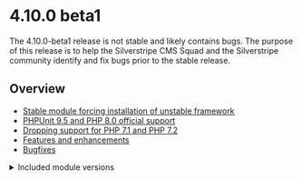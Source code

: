 # 4.10.0 beta1

The 4.10.0-beta1 release is not stable and likely contains bugs. The purpose of this release is to help the Silverstripe CMS Squad and the Silverstripe community identify and fix bugs prior to the stable release.

## Overview

- [Stable module forcing installation of unstable framework](#unstable-framework)
- [PHPUnit 9.5 and PHP 8.0 official support](#php8)
- [Dropping support for PHP 7.1 and PHP 7.2](#phpeol)
- [Features and enhancements](#features-and-enhancements)
- [Bugfixes](#bugfixes)

<details>
<summary>Included module versions</summary>

| Module | Version |
| ------ | ------- |
| silverstripe/admin | 1.10.0-beta1 |
| silverstripe/asset-admin | 1.10.0-beta1 |
| silverstripe/assets | 1.10.0-beta1 |
| silverstripe/campaign-admin | 1.10.0-beta1 |
| silverstripe/cms | 4.10.0-beta1 |
| silverstripe/config | 1.3.0-beta1 |
| silverstripe/errorpage | 1.10.0-beta1 |
| silverstripe/framework | 4.10.0-beta1 |
| silverstripe/graphql | 3.7.1 |
| silverstripe/login-forms | 4.6.0-beta1 |
| silverstripe/mimevalidator | 2.3.0-beta1 |
| silverstripe/reports | 4.10.0-beta1 |
| silverstripe/siteconfig | 4.10.0-beta1 |
| silverstripe/versioned | 1.10.0-beta1 |
| silverstripe/versioned-admin | 1.10.0-beta1 |

<details>
<summary>Supported module versions</summary>

| Module | Version |
| ------ | ------- |
| bringyourownideas/silverstripe-composer-update-checker | 2.1.0 |
| bringyourownideas/silverstripe-maintenance | 2.4.1 |
| cwp/agency-extensions | 2.6.0 |
| cwp/cwp | 2.9.0 |
| cwp/cwp-core | 2.9.0 |
| cwp/cwp-pdfexport | 1.3.0 |
| cwp/cwp-search | 1.6.0-beta1 |
| cwp/starter-theme | 3.2.0 |
| cwp/watea-theme | 3.1.0 |
| dnadesign/silverstripe-elemental | 4.8.0-beta1 |
| dnadesign/silverstripe-elemental-userforms | 3.1.0 |
| silverstripe/akismet | 4.2.0-beta1 |
| silverstripe/auditor | 2.4.0 |
| silverstripe/blog | 3.9.0-beta1 |
| silverstripe/ckan-registry | 1.4.0-rc1 |
| silverstripe/comment-notifications | 2.2.0-beta1 |
| silverstripe/comments | 3.7.2 |
| silverstripe/content-widget | 2.3.0 |
| silverstripe/contentreview | 4.4.0-beta1 |
| silverstripe/crontask | 2.4.0-beta1 |
| silverstripe/documentconverter | 2.2.0-beta1 |
| silverstripe/elemental-bannerblock | 2.4.0-beta1 |
| silverstripe/elemental-fileblock | 2.4.0-beta1 |
| silverstripe/environmentcheck | 2.4.0 |
| silverstripe/externallinks | 2.2.0-beta1 |
| silverstripe/fulltextsearch | 3.9.0-beta1 |
| silverstripe/gridfieldqueuedexport | 2.6.1 |
| silverstripe/html5 | 2.2.0-beta1 |
| silverstripe/hybridsessions | 2.4.0 |
| silverstripe/iframe | 2.2.0-beta1 |
| silverstripe/ldap | 1.3.0-beta1 |
| silverstripe/mfa | 4.5.1 |
| silverstripe/realme | 4.2.0-beta1 |
| silverstripe/registry | 2.4.0-beta1 |
| silverstripe/restfulserver | 2.4.0-beta1 |
| silverstripe/security-extensions | 4.2.1 |
| silverstripe/securityreport | 2.4.0-beta1 |
| silverstripe/segment-field | 2.4.0-beta1 |
| silverstripe/sharedraftcontent | 2.6.0-beta1 |
| silverstripe/sitewidecontent-report | 3.2.0-beta1 |
| silverstripe/spamprotection | 3.2.0-beta1 |
| silverstripe/spellcheck | 2.3.0-beta1 |
| silverstripe/subsites | 2.5.0 |
| silverstripe/tagfield | 2.8.0-beta1 |
| silverstripe/taxonomy | 2.3.0-beta1 |
| silverstripe/textextraction | 3.3.0-beta1 |
| silverstripe/totp-authenticator | 4.3.0-beta1 |
| silverstripe/userforms | 5.11.1 |
| silverstripe/versionfeed | 2.2.0-beta1 |
| silverstripe/webauthn-authenticator | 4.4.1 |
| silverstripe/widgets | 2.2.0 |
| symbiote/silverstripe-advancedworkflow | 5.6.0-beta1 |
| symbiote/silverstripe-multivaluefield | 5.2.0 |
| symbiote/silverstripe-queuedjobs | 4.9.0 |
| tractorcow/silverstripe-fluent | 4.6.0 |

</details>


## Stable module forcing installation of unstable framework{#unstable-framework}

If you recently updated your project's `composer.json` file, you may have accidentally got an unstable version of `silverstripe/framework`.

In the process of publishing Silverstripe CMS Recipe 4.10.0-beta1, we ended up releasing a few modules as "stable" but with a requirement on the unstable `silverstripe/framework` 4.10. For most projects, this won't be a problem if your `composer.json` file uses the `"prefer-stable": true` flag. However, if you explicitly require the very latest version of a module that depends on `silverstripe/framework ^4.10` then composer may install an unstable version of `silverstripe/framework`.

To double check what version of `silverstripe/framework` is installed on your project, run this command `composer show silverstripe/framework`. This will show the currently installed version of `silverstripe/framework`. If it comes out with `4.10.0-beta1` or `4.x-dev` or `4.10-x-dev`, you are running an unreleased version.

To remedy this problem you can explicitly require `"silverstripe/framework": "~4.9.0"` in your composer file and run `composer update -W`. If you get conflicts, you might need to loosen some constraints to get older versions of some modules. Once you are ready to upgrade to `silverstripe/framework` 4.10.0 stable then you'll need to remove that explicit constraint.

Alternatively, if you want to be 100% sure that you never run any unstable dependencies, you can set the `minimum-stability` in your composer file to `stable`. Run `composer update -W` to detect any unstable requirements.

### Why did this happen?

In the process of getting all our modules compatible with PHPUnit 9.5, we had to force them to use `silverstripe/framework` 4.10 or greater. We ended up tagging a few module as stable earlier than we normally would to get our CI green. We didn't fully appreciate the nuances of composer's `prefer-stable` setting when we made this decision. We apologise for any inconveniences.

## PHPUnit 9.5 and PHP 8.0 official support{#php8}

Previous Silverstripe CMS Recipe releases could be run against PHP 8.0. However, the Silverstripe CMS Recipe 4.10.0 is the first release to officially support PHP 8.0. 

The major road block to official PHP 8.0 support was our reliance on a deprecated version of PHPUnit. Adding support for PHPUnit 9.5 removed this road block. All core module tests have been rewritten to run with PHPUnit 9.5.

### What about my project test suite?

Silverstripe CMS Recipe 4.10.0 retains support for the `sminnee/phpunit` fork of PHPUnit 5.7. So your project's tests can still be run without modification ... as long as you are not using PHP 8.0. If you want your own tests to run with PHP 8.0, then you have have to upgrade to PHPUnit 9.5 and update your tests to be compatible with the latest PHPUnit API.

We'll be providing guidance on how to transition to PHPUnit 9.5 closer to the release.

## Dropping support for PHP 7.1 and PHP 7.2{#phpeol}

We've recently updated our [PHP support policy](/Getting_Started/Server_Requirements#php). The immediate affects of this changes are:

- The Silverstripe CMS Recipe release 4.10.0 drops support for PHP 7.1 and PHP 7.2. Those two PHP releases have been end-of-life for several years now and continued support would detract effort from more valuable work.
- The 4.11 minor release will drop support for PHP 7.3 later this year.
- We expect to drop support for PHP 7 altogether around January 2023.

## Features and enhancements {#features-and-enhancements}

### New `SS_TEMP_PATH` environment variable

This release adds support for a new `SS_TEMP_PATH` environment variable, which allows developers to control where a series of “temporary” files are created. These include [Manifests](/developer_guides/execution_pipeline/manifests), [Object Caching](/developer_guides/performance/caching) and [Partial Template Caching](/developer_guides/templates/partial_template_caching).

The environment variable can be set to either an absolute path which must have a leading `/` (e.g. `SS_TEMP_PATH='/tmp/silverstripe/cachedir'`), or a path relative to the project root (e.g. `SS_TEMP_PATH='silverstripe-cache'`). See the [environment management](/getting_started/environment_management) section for more information.

**Please note:** setting this environment variable will impact both requests served by a webserver (i.e. a typical website pageview) and command-line execution. If your webserver user and command-line user are different, or have different filesystem permissions, you may encounter problems when using this setting.

The new `SS_TEMP_PATH` environment variable replaces the similarly-named `TEMP_PATH` environment variable, which only ever offered partial support for adjusting the temporary files' location. This is because setting a `TEMP_PATH` _environment variable_ would affect [Injector](/developer_guides/extending/injector) service definitions, but would **not** affect code that referenced the `TEMP_PATH` _PHP constant_. The confusion with both environment variables and PHP constants having the same name is why the environment variable has been renamed and prefixed with `SS_`, in-keeping with other environment variables.

The functionality of the `TEMP_PATH` and `TEMP_FOLDER` PHP constants remains unchanged.

## Bugfixes {#bugfixes}

This release includes a number of bug fixes to improve a broad range of areas. Check the change logs for full details of these fixes split by module. Thank you to the community members that helped contribute these fixes as part of the release!


<!--- Changes below this line will be automatically regenerated -->

## Change Log
    
### Features and Enhancements


 * silverstripe/framework (4.9.0 -&gt; 4.10.0-beta1)
    * 2021-11-16 [cbc4593ab](https://github.com/silverstripe/silverstripe-framework/commit/cbc4593ab464cf43f6c0edfb9cde75f68a5740ce) Don&amp;#039;t index test from PHPUNit 5.7 module wdon using PHPUnit 9.5 (Maxime Rainville)
    * 2021-11-16 [640a7e3ee](https://github.com/silverstripe/silverstripe-framework/commit/640a7e3eeaaf6b51869f7e15d3aff1da2ccafd6d) Improve ManifestFileFinder so it can ignore test based on the testing library (Maxime Rainville)
    * 2021-11-07 [20134e6a4](https://github.com/silverstripe/silverstripe-framework/commit/20134e6a4f77907f560f240a68d1d627a0d23b38) Add FirstPage() and LastPage() to PaginatedList (#10129) (Loz Calver)
    * 2021-11-03 [b8d37f9ae](https://github.com/silverstripe/silverstripe-framework/commit/b8d37f9ae43b971890ae311d8bdcfaf5c32927ae) Validate the Title on Group is not empty (#10113) (Kirk Mayo)
    * 2021-10-26 [059d8aac0](https://github.com/silverstripe/silverstripe-framework/commit/059d8aac0ad92b007c7299843127bd8f0292b1ec) Add afterUpdateCMSFields method to DataObject. (#9819) (GuySartorelli)
    * 2021-10-18 [49a7f08c0](https://github.com/silverstripe/silverstripe-framework/commit/49a7f08c07142b9cf4cf4afcf525f6b271efac85) Display validation messages for GridFields (#10015) (GuySartorelli)
    * 2021-09-24 [7226d7fab](https://github.com/silverstripe/silverstripe-framework/commit/7226d7fab6e3e10566892f5a2222d57de3266eae) Add tests for Hierarchy extension when applied to a subclass (Michal Kleiner)

 * silverstripe/cms (4.9.0 -&gt; 4.10.0-beta1)
    * 2021-11-15 [1db69ee9](https://github.com/silverstripe/silverstripe-cms/commit/1db69ee91ad8ed7a9c34a8e37b1d9338d1472dcb) Add tests for absolute URLs in get_by_link (Guy Sartorelli)
    * 2021-09-06 [f3a76ccf](https://github.com/silverstripe/silverstripe-cms/commit/f3a76ccf2d52f7eaeb0cb7b70be389613c979805) getByLink plugin allows arrays of links (#2666) (Aaron Carlino)

 * silverstripe/login-forms (4.5.0 -&gt; 4.6.0-beta1)
    * 2021-09-08 [0717d4b](https://github.com/silverstripe/silverstripe-login-forms/commit/0717d4b1320ac4397cb4d02fd99cf8752f04efb3) Add ContentLocale method to Security controller (#101) (Bram de Leeuw)

 * silverstripe/taxonomy (2.2.0 -&gt; 2.3.0-beta1)
    * 2021-10-18 [83a736b](https://github.com/silverstripe/silverstripe-taxonomy/commit/83a736b1e3f9a7e7bb9601b8d501d63aaa107ad5) Add config to enable/disable Type inheritance (#74) (Chris Penny)

 * silverstripe/userforms (5.10.0 -&gt; 5.11.1)
    * 2021-10-18 [2691ac3](https://github.com/silverstripe/silverstripe-userforms/commit/2691ac354e2a16d71eec8981b0cc1b2bbf4071a0) Provide submitted form info to submission email data (#1113) (Michal Kleiner)
    * 2021-09-15 [6093179](https://github.com/silverstripe/silverstripe-userforms/commit/60931791fbc70f95ccba8c3c86a0a5d012f27491) Scroll back to top after pressing PREV/NEXT buttons (#1109) (Joon Yoon)

 * dnadesign/silverstripe-elemental (4.7.0 -&gt; 4.8.0-beta1)
    * 2021-10-19 [d94cadc](https://github.com/silverstripe/silverstripe-elemental/commit/d94cadc7766af5c1dfcca714efb4214876cc8512) Add extension points to update element controller styles and template (Michal Kleiner)

    
### Bugfixes


 * silverstripe/framework (4.9.0 -&gt; 4.10.0-beta1)
    * 2021-11-25 [a3d964868](https://github.com/silverstripe/silverstripe-framework/commit/a3d964868732d035043f4b1c53dcf2404f119597) Ensure tmpItem has a value before calling method_exists on it (Steve Boyd)
    * 2021-11-24 [fe653b5e1](https://github.com/silverstripe/silverstripe-framework/commit/fe653b5e1314cdb59896d3ed004ab36bb4fbed1d) Fix typo (Matt Peel)
    * 2021-11-15 [29fa365d1](https://github.com/silverstripe/silverstripe-framework/commit/29fa365d1082e5bfcf42ad1f2d37a647f36a361e) Fix support for setting TEMP_PATH in .env (fixes #8099) (#10138) (Loz Calver)
    * 2021-11-07 [b1eb9514d](https://github.com/silverstripe/silverstripe-framework/commit/b1eb9514d46147628b7a9c46740f38e15d775079) Prioritise posix_getuid() when attempting to find current process owner (#10137) (Loz Calver)
    * 2021-11-04 [d6866af7e](https://github.com/silverstripe/silverstripe-framework/commit/d6866af7e590c6ae0437a605fcb0ab523f27b114) Fix broken tests (Loz Calver)
    * 2021-10-18 [6e2955fe1](https://github.com/silverstripe/silverstripe-framework/commit/6e2955fe1483fe97c46815257e5fb9986d634f0a) Allow extension of getAttributes for Tab and TabSet (#9954) (Thomas Portelange)
    * 2021-09-20 [d6ea45d4b](https://github.com/silverstripe/silverstripe-framework/commit/d6ea45d4bf77b04cd9b3315de4790c9e434b51aa) fix invalid link in docs (wernerkrauss)
    * 2021-09-09 [1c698348a](https://github.com/silverstripe/silverstripe-framework/commit/1c698348a21d0492bff362b2207f4802edb79229) When asserting an email was sent, sanitise both the To and From field (Maxime Rainville)
    * 2021-09-06 [0a389112c](https://github.com/silverstripe/silverstripe-framework/commit/0a389112ca0e09332a2bca6ab0cc52afeb56206e) Only send email if email address set (Steve Boyd)
    * 2021-08-30 [1e5414eac](https://github.com/silverstripe/silverstripe-framework/commit/1e5414eac7ba9800b0848da2422f4d7033d562fc) Use correct ancestor class when querying for stage and live children (Michal Kleiner)
    * 2021-08-27 [d2d9ce6c1](https://github.com/silverstripe/silverstripe-framework/commit/d2d9ce6c13228321aac5e10d67914bc8fd5d674a) Fix formatting error in table listing around TEMP_PATH. (Patrick Nelson)
    * 2021-08-22 [a6d68abbb](https://github.com/silverstripe/silverstripe-framework/commit/a6d68abbbce985676e38bcfc44e446103233672c) Fix missing “with .env files” in published docs (Patrick Nelson)

 * silverstripe/cms (4.9.0 -&gt; 4.10.0-beta1)
    * 2021-11-04 [480baa6e](https://github.com/silverstripe/silverstripe-cms/commit/480baa6ef8f6373071065eb62d6eb6a8805afac9) Use correct canonical tag on VirtualPage (#2688) (Florian Thoma)
    * 2021-11-03 [bcbeb6d6](https://github.com/silverstripe/silverstripe-cms/commit/bcbeb6d626b733d8b193bd40f31a2cd97dba432f) SiteTreeLinkTracking_Parser should use the getAnchorsOnPage (#2697) (kevin-hine-innis)
    * 2021-10-18 [ecd9759f](https://github.com/silverstripe/silverstripe-cms/commit/ecd9759f83f2fc79181e95d201cb86826118c539) Remove unused code (#2693) (Adrian Humphreys)
    * 2021-09-28 [2bf691f5](https://github.com/silverstripe/silverstripe-cms/commit/2bf691f548444589ee995dcc1a752a0241e6bcdc) ensure updateAnchorsOnPage extension is called (#2686) (kevin-hine-innis)
    * 2021-09-21 [734eb392](https://github.com/silverstripe/silverstripe-cms/commit/734eb3921fe71b4d90a9b7ac0fd321bb731bfec1) Treat absolute links in a consistent manner in get_by_link. (GuySartorelli)

 * silverstripe/graphql (3.6.0 -&gt; 3.7.1)
    * 2021-09-01 [c7002f9](https://github.com/silverstripe/silverstripe-graphql/commit/c7002f9af99f4d92c77f17b6ae2f6aecf8e152ab) fix: typo in documentation (Nick Lamprecht)

 * silverstripe/tagfield (2.7.0 -&gt; 2.8.0-beta1)
    * 2021-10-15 [b81546d](https://github.com/silverstripe/silverstripe-tagfield/commit/b81546d55553c33ff7f0ae49cc737295768fb1dc) Use existing source datalist if available before creating a new one (closes #171) (Joseph Madden)
    * 2021-10-15 [55e0373](https://github.com/silverstripe/silverstripe-tagfield/commit/55e03731bf06efff3dc8cfe1877e6b4c09d828f6) Use existing source datalist if available before creating a new one (Joseph Madden)

 * silverstripe/comments (3.6.0 -&gt; 3.7.2)
    * 2021-10-14 [066b28b](https://github.com/silverstripe/silverstripe-comments/commit/066b28bb3d374356746e1ea7727000e65d0644d5) Fix broken link in README.md (Loz Calver)

 * silverstripe/sharedraftcontent (2.5.0 -&gt; 2.6.0-beta1)
    * 2021-10-18 [03e1191](https://github.com/silverstripe/silverstripe-sharedraftcontent/commit/03e11914926af406e45253ac671ac9578857d3b6) add user agent to indicate request is automated (#153) (Will Rossiter)

 * bringyourownideas/silverstripe-composer-update-checker (2.0.3 -&gt; 2.1.0)
    * 2020-04-06 [de75efe](https://github.com/bringyourownideas/silverstripe-composer-update-checker/commit/de75efe66325e84583b3788a9f3bdbbab7739b87) Change dir permissions fix (avoid switching current dir when not necessary) (Mojmir Fendek)

 * silverstripe/fulltextsearch (3.8.0 -&gt; 3.9.0-beta1)
    * 2021-08-23 [83af73c](https://github.com/silverstripe/silverstripe-fulltextsearch/commit/83af73c9f66a8881129dcd97beeababb72f329c4) Only use values that are not empty (Michal Kleiner)
    * 2021-02-24 [69ba134](https://github.com/silverstripe/silverstripe-fulltextsearch/commit/69ba134ac24c5a94f6d2a4c0104a1cc75ae41581) Always store the default field to support highlighting (GuySartorelli)

 * symbiote/silverstripe-queuedjobs (4.8.0 -&gt; 4.9.0)
    * 2021-10-18 [a5862ce](https://github.com/symbiote/silverstripe-queuedjobs/commit/a5862ce1122e7e6a3f58da65b554577d352cd1f5) releaseJobLock when marking a job as broken (#354) (Andrew Paxley)
    * 2021-06-02 [81c0ca9](https://github.com/symbiote/silverstripe-queuedjobs/commit/81c0ca9e043b46bf865d8c7c088a6309f94df05d) fix(QueuedJobDescriptor) Ensure that anything set to &amp;#039;waiting&amp;#039; has Worker reset so it can be picked up by a worker (Marcus Nyeholt)

 * silverstripe/gridfieldqueuedexport (2.5.0 -&gt; 2.6.1)
    * 2021-11-07 [20c4c0e](https://github.com/silverstripe/silverstripe-gridfieldqueuedexport/commit/20c4c0ef972fb13eaf7c0bc64fa7936da97a53da) Cast IDs from database on both sides of equation #58 (#60) (Bauke)

 * silverstripe/realme (4.1.1 -&gt; 4.2.0-beta1)
    * 2021-11-23 [dfaf9ec](https://github.com/silverstripe/silverstripe-realme/commit/dfaf9ecd7ec0d19bfdc573d6cd02e9827694eb1b) redirect to BackURL after login, fixes #79 (Andreas Piening)
    * 2021-10-21 [21dd6ff](https://github.com/silverstripe/silverstripe-realme/commit/21dd6ffe038c1addda32336c13495612390e9a89) Fix: New RealMe ITE entity IDs and SSOService endpoints (#77) (Matt Peel)
    * 2021-10-14 [b66ade5](https://github.com/silverstripe/silverstripe-realme/commit/b66ade593f48a0be4f6e3f17fd38622f6d326e40) Fix: New RealMe MTS entity IDs and SSOService endpoints (#75) (Matt Peel)

 * dnadesign/silverstripe-elemental-userforms (3.0.0 -&gt; 3.1.0)
    * 2020-03-31 [4b51a47](https://github.com/dnadesign/silverstripe-elemental-userforms/commit/4b51a471f238f1cb34b5a0ace899738aff2aaa54) update version constraint to not include &amp;#039;@dev&amp;#039; (brynwhyman)

    
### API Changes


 * silverstripe/installer (4.9.0 -&gt; 4.10.0-beta1)
    * 2021-11-03 [54a8b8c](https://github.com/silverstripe/silverstripe-installer/commit/54a8b8ce8fc62f3d478caf435cc49970a39a96d8) phpunit 9 support (Steve Boyd)

 * silverstripe/recipe-cms (4.9.0 -&gt; 4.10.0-beta1)
    * 2021-11-04 [ef2201f](https://github.com/silverstripe/recipe-cms/commit/ef2201f1fe49a0fb8628e34ac09d89d035f860fe) phpunit 9 support (Steve Boyd)

 * silverstripe/recipe-core (4.9.0 -&gt; 4.10.0-beta1)
    * 2021-11-04 [15fd452](https://github.com/silverstripe/recipe-core/commit/15fd452966f79e2edf556be8620664c72cb24c98) phpunit 9 support (Steve Boyd)

 * silverstripe/assets (1.9.0 -&gt; 1.10.0-beta1)
    * 2021-11-21 [aa81d99](https://github.com/silverstripe/silverstripe-assets/commit/aa81d9908d9038b28b24f577da9160633dd832dc) Switch to using AttributesHTML on ImageManipulation trait (Maxime Rainville)
    * 2021-11-01 [9329557](https://github.com/silverstripe/silverstripe-assets/commit/9329557c9ce1155d91412577d3eb414821b3b494) phpunit 9 support (#462) (Steve Boyd)

 * silverstripe/config (1.2.0 -&gt; 1.3.0-beta1)
    * 2021-10-27 [3a4c9d6](https://github.com/silverstripe/silverstripe-config/commit/3a4c9d6fa0e2ea7d685dce99b528e3f21aa3ec8f) phpunit 9 support (Steve Boyd)

 * silverstripe/framework (4.9.0 -&gt; 4.10.0-beta1)
    * 2021-11-16 [2922370d8](https://github.com/silverstripe/silverstripe-framework/commit/2922370d81418f6ae8dae3ca1e677981e454ad91) Add Module::getCILibrary function (Maxime Rainville)
    * 2021-11-01 [fc349db51](https://github.com/silverstripe/silverstripe-framework/commit/fc349db511c003d4b08147f0bf4ed2904d5b304d) Add a way to check if a form or form field has an extra css class (#10112) (GuySartorelli)
    * 2021-10-27 [cd076542f](https://github.com/silverstripe/silverstripe-framework/commit/cd076542f4ec903048011d0e1c049f3a70d91307) Upgrade SapphireTest to work with phpunit 9 (#10028) (Steve Boyd)
    * 2021-07-27 [b43d68f9b](https://github.com/silverstripe/silverstripe-framework/commit/b43d68f9b40098f6f8bbda66b3e571636b4235ac) Add an AttributesHTML trait (Maxime Rainville)

 * silverstripe/mimevalidator (2.2.0 -&gt; 2.3.0-beta1)
    * 2021-10-27 [37f77c9](https://github.com/silverstripe/silverstripe-mimevalidator/commit/37f77c95d25c41ca690768e16f38b0cfd66e197f) phpunit 9 support (Steve Boyd)

 * silverstripe/admin (1.9.0 -&gt; 1.10.0-beta1)
    * 2021-10-27 [6ba9b94](https://github.com/silverstripe/silverstripe-admin/commit/6ba9b94287c9639a457bdff21e052f816e09d460) phpunit 9 support (Steve Boyd)

 * silverstripe/asset-admin (1.9.0 -&gt; 1.10.0-beta1)
    * 2021-10-27 [02b1a5d8](https://github.com/silverstripe/silverstripe-asset-admin/commit/02b1a5d86dcf7d6e53e739665dfe3c8709cfc2fe) phpunit9 support (Steve Boyd)

 * silverstripe/campaign-admin (1.9.0 -&gt; 1.10.0-beta1)
    * 2021-10-27 [6137ff9](https://github.com/silverstripe/silverstripe-campaign-admin/commit/6137ff90430e912f2e8fd2d750a2ce5e598a7e16) phpunit9 support (Steve Boyd)

 * silverstripe/versioned-admin (1.9.0 -&gt; 1.10.0-beta1)
    * 2021-10-27 [ec4fe18](https://github.com/silverstripe/silverstripe-versioned-admin/commit/ec4fe18b9e2545d9b7aac1433550c3a036782028) phpunit9 support (Steve Boyd)

 * silverstripe/cms (4.9.0 -&gt; 4.10.0-beta1)
    * 2021-10-27 [360fbcd8](https://github.com/silverstripe/silverstripe-cms/commit/360fbcd878c31625be57a8593943ac62556a5232) phpunit9 support (Steve Boyd)

 * silverstripe/errorpage (1.9.0 -&gt; 1.10.0-beta1)
    * 2021-10-27 [ee11e69](https://github.com/silverstripe/silverstripe-errorpage/commit/ee11e696d4b320eb05b7e0d8a49dd35b8445e477) phpunit9 support (Steve Boyd)

 * silverstripe/reports (4.9.0 -&gt; 4.10.0-beta1)
    * 2021-10-27 [9f76ec2a](https://github.com/silverstripe/silverstripe-reports/commit/9f76ec2a43f78c7f17d79e7c96328830f3c0fcda) phpunit9 support (Steve Boyd)

 * silverstripe/siteconfig (4.9.0 -&gt; 4.10.0-beta1)
    * 2021-10-27 [fc59cfad](https://github.com/silverstripe/silverstripe-siteconfig/commit/fc59cfad0112b3253b29377704d9bae85e832cd4) phpunit9 support (Steve Boyd)

 * silverstripe/versioned (1.9.0 -&gt; 1.10.0-beta1)
    * 2021-11-01 [9b39e92](https://github.com/silverstripe/silverstripe-versioned/commit/9b39e92dba070a4e02fa6324f1ab9dd96774d598) phpunit 9 support (Steve Boyd)

 * silverstripe/graphql (3.6.0 -&gt; 3.7.1)
    * 2021-11-01 [55b598d](https://github.com/silverstripe/silverstripe-graphql/commit/55b598d9305ca58d7095bfad8e89676bb44b16d8) phpunit9 support (Steve Boyd)

 * silverstripe/session-manager (1.1.0 -&gt; 1.2.0-beta1)
    * 2021-10-27 [cccd1a8](https://github.com/silverstripe/silverstripe-session-manager/commit/cccd1a88b9436c9f2eb97160292e5e057148371f) phpunit9 support (Steve Boyd)

 * silverstripe/login-forms (4.5.0 -&gt; 4.6.0-beta1)
    * 2021-10-27 [c1bf3d5](https://github.com/silverstripe/silverstripe-login-forms/commit/c1bf3d5419728d1ac118df325121749f46517110) phpunit 9 support (Steve Boyd)

 * silverstripe/recipe-authoring-tools (1.9.0 -&gt; 1.10.0-beta1)
    * 2021-11-03 [89f14a3](https://github.com/silverstripe/recipe-authoring-tools/commit/89f14a3fbe56f4a5dc8f3d0600aea25d74b8477f) phpunit 9 support (Steve Boyd)

 * silverstripe/documentconverter (2.1.1 -&gt; 2.2.0-beta1)
    * 2021-10-27 [724b1f1](https://github.com/silverstripe/silverstripe-documentconverter/commit/724b1f110a6e49f6429ee769b1dd0eb7ace74b4b) phpunit 9 support (Steve Boyd)

 * silverstripe/iframe (2.1.0 -&gt; 2.2.0-beta1)
    * 2021-10-27 [1b3496d](https://github.com/silverstripe/silverstripe-iframe/commit/1b3496d66e2a257cc22c64b06986817be56ebf21) phpunit 9 support (Steve Boyd)

 * silverstripe/spellcheck (2.2.1 -&gt; 2.3.0-beta1)
    * 2021-10-27 [8c19001](https://github.com/silverstripe/silverstripe-spellcheck/commit/8c190014fa74d962079616e74741df4091076bbb) phpunit 9 support (Steve Boyd)

 * silverstripe/tagfield (2.7.0 -&gt; 2.8.0-beta1)
    * 2021-10-27 [5eae80a](https://github.com/silverstripe/silverstripe-tagfield/commit/5eae80abb3cac384651b7a25552b2b2a08ea75aa) phpunit 9 support (Steve Boyd)

 * silverstripe/taxonomy (2.2.0 -&gt; 2.3.0-beta1)
    * 2021-10-27 [99ec82a](https://github.com/silverstripe/silverstripe-taxonomy/commit/99ec82a34b5d83ac1dc3b91e77f190f7d29e7c90) phpunit 9 support (Steve Boyd)

 * silverstripe/recipe-blog (1.9.0 -&gt; 1.10.0-beta1)
    * 2021-11-09 [09ea4ab](https://github.com/silverstripe/recipe-blog/commit/09ea4abe4ad4926b89f2ab34a7b452b1bdc95005) phpunit 9 support (Steve Boyd)

 * silverstripe/blog (3.8.0 -&gt; 3.9.0-beta1)
    * 2021-11-01 [d8ecb77](https://github.com/silverstripe/silverstripe-blog/commit/d8ecb779095886ddfad0af158625c9727ebbdf64) phpunit9 support (Steve Boyd)

 * silverstripe/widgets (2.1.1 -&gt; 2.2.0)
    * 2021-10-21 [a08aa08](https://github.com/silverstripe/silverstripe-widgets/commit/a08aa08f4deeeb3a2a4e6fe74e31530958f4a34c) phpunit 9 support (Steve Boyd)

 * silverstripe/content-widget (2.2.0 -&gt; 2.3.0)
    * 2021-10-27 [becd345](https://github.com/silverstripe/silverstripe-content-widget/commit/becd34554493bd2c0f61f6d7a1393c34ee43394c) phpunit 9 support (Steve Boyd)

 * silverstripe/spamprotection (3.1.0 -&gt; 3.2.0-beta1)
    * 2021-10-27 [46169f7](https://github.com/silverstripe/silverstripe-spamprotection/commit/46169f71a0a2629ef928fa70b702ad85aeccbca7) phpunit 9 support (Steve Boyd)

 * silverstripe/akismet (4.1.0 -&gt; 4.2.0-beta1)
    * 2021-10-27 [cfe39ac](https://github.com/silverstripe/silverstripe-akismet/commit/cfe39ac399cdca5cf3482d3cbf1e39ad5aa00155) phpunit9 support (Steve Boyd)

 * silverstripe/comments (3.6.0 -&gt; 3.7.2)
    * 2021-10-27 [305ae6b](https://github.com/silverstripe/silverstripe-comments/commit/305ae6b4b8b32f9042131c958061b4e00bcfc7c9) phpunit 9 support (Steve Boyd)

 * silverstripe/comment-notifications (2.1.0 -&gt; 2.2.0-beta1)
    * 2021-10-27 [7fc7c4a](https://github.com/silverstripe/comment-notifications/commit/7fc7c4a1bf071577dc05025d9e318547d675a059) phpunit 9 support (Steve Boyd)

 * silverstripe/recipe-collaboration (1.9.0 -&gt; 1.10.0-beta1)
    * 2021-10-27 [8298b97](https://github.com/silverstripe/recipe-collaboration/commit/8298b97b811cbfb0763b99c04252efaff7f6f8b3) phpunit 9 support (Steve Boyd)

 * silverstripe/contentreview (4.3.0 -&gt; 4.4.0-beta1)
    * 2021-11-01 [89f58ec](https://github.com/silverstripe/silverstripe-contentreview/commit/89f58ec57376c6e6b2dc3bd75f49cc328d9a0951) phpunit 9 support (Steve Boyd)

 * silverstripe/sharedraftcontent (2.5.0 -&gt; 2.6.0-beta1)
    * 2021-10-27 [87823c4](https://github.com/silverstripe/silverstripe-sharedraftcontent/commit/87823c4bc6799fde673618b5b20f58ad29a08fc5) phpunit 9 support (Steve Boyd)

 * symbiote/silverstripe-advancedworkflow (5.5.0 -&gt; 5.6.0-beta1)
    * 2021-11-04 [9f8545c](https://github.com/symbiote/silverstripe-advancedworkflow/commit/9f8545cfbe64b75f3d0fb1ffbd18ca2bbf171ab7) phpunit 9 support (Steve Boyd)

 * silverstripe/recipe-form-building (1.9.0 -&gt; 1.10.0-beta1)
    * 2021-11-09 [9cc67ec](https://github.com/silverstripe/recipe-form-building/commit/9cc67ecf7733e4a2ebb0a4609f72d0f543ee0ff2) phpunit 9 support (Steve Boyd)

 * silverstripe/segment-field (2.4.0 -&gt; 2.5.0-beta1)
    * 2021-10-27 [a5c8952](https://github.com/silverstripe/silverstripe-segment-field/commit/a5c895208be390cbc914630c0c5dba33340e4034) phpunit 9 support (Steve Boyd)

 * silverstripe/userforms (5.10.0 -&gt; 5.11.1)
    * 2021-11-01 [40bd88e](https://github.com/silverstripe/silverstripe-userforms/commit/40bd88e81c800e11bd2cf69c0b769fa8be0c13e6) phpunit 9 support (Steve Boyd)

 * silverstripe/recipe-reporting-tools (1.9.0 -&gt; 1.10.0-beta1)
    * 2021-11-10 [253ab81](https://github.com/silverstripe/recipe-reporting-tools/commit/253ab816f3efdf222bf12068abc8d69ed751a0d4) phpunit 9 support (Steve Boyd)

 * silverstripe/externallinks (2.1.1 -&gt; 2.2.0-beta1)
    * 2021-10-27 [fb9c340](https://github.com/silverstripe/silverstripe-externallinks/commit/fb9c340edbfda5bfe0f92a50b7e1427a582b9026) phpunit 9 support (Steve Boyd)

 * silverstripe/securityreport (2.3.0 -&gt; 2.4.0-beta1)
    * 2021-10-27 [1cd1d60](https://github.com/silverstripe/silverstripe-securityreport/commit/1cd1d609695d305bb4588f0daae5a44fafb29987) phpunit 9 support (Steve Boyd)

 * silverstripe/sitewidecontent-report (3.1.0 -&gt; 3.2.0-beta1)
    * 2021-10-27 [cb8d0a7](https://github.com/silverstripe/silverstripe-sitewidecontent-report/commit/cb8d0a788e0266f609ee4d148b4d3124ffef1634) phpunit 9 support (Steve Boyd)

 * bringyourownideas/silverstripe-maintenance (2.3.1 -&gt; 2.4.1)
    * 2021-11-09 [3abfa2d](https://github.com/bringyourownideas/silverstripe-maintenance/commit/3abfa2d822a29b60ea5ea3b5f07fee5c8e240935) phpunit 9 support (Steve Boyd)

 * bringyourownideas/silverstripe-composer-update-checker (2.0.3 -&gt; 2.1.0)
    * 2021-11-10 [d6fb30a](https://github.com/bringyourownideas/silverstripe-composer-update-checker/commit/d6fb30a4467e0546ed4de429a62bdea1fbe7809c) phpunit 9 support (Steve Boyd)

 * silverstripe/recipe-services (1.9.0 -&gt; 1.10.0-beta1)
    * 2021-10-27 [8ff2fed](https://github.com/silverstripe/recipe-authoring-tools/commit/8ff2fed779505aa6ef9d6abc595a6f4dadc81cbb) phpunit 9 support (Steve Boyd)

 * silverstripe/restfulserver (2.3.0 -&gt; 2.4.0-beta1)
    * 2021-10-27 [4a2716c](https://github.com/silverstripe/silverstripe-restfulserver/commit/4a2716cd7d77b451b8cba498ea80f41bb3cc5821) phpunit 9 support (Steve Boyd)

 * silverstripe/versionfeed (2.1.0 -&gt; 2.2.0-beta1)
    * 2021-10-27 [2671406](https://github.com/silverstripe/silverstripe-versionfeed/commit/2671406a86e489dc059f2969cf403ed0a40b11f6) phpunit 9 support (Steve Boyd)

 * silverstripe/recipe-content-blocks (2.9.0 -&gt; 2.10.0-beta1)
    * 2021-11-09 [24c2aa1](https://github.com/silverstripe/recipe-content-blocks/commit/24c2aa1be65a9e33be775408139cebe5abcecbce) phpunit 9 support (Steve Boyd)

 * dnadesign/silverstripe-elemental (4.7.0 -&gt; 4.8.0-beta1)
    * 2021-11-01 [9e49b0b](https://github.com/silverstripe/silverstripe-elemental/commit/9e49b0b20103fd5da1d16dd6afb5e9018a4c352f) phpunit 9 support (Steve Boyd)

 * silverstripe/elemental-fileblock (2.2.0 -&gt; 2.3.0-beta1)
    * 2021-10-27 [9966db1](https://github.com/silverstripe/silverstripe-elemental-fileblock/commit/9966db15edeb2808a95b90d63b43547801c52bf1) phpunit 9 support (Steve Boyd)

 * silverstripe/elemental-bannerblock (2.3.0 -&gt; 2.4.0-beta1)
    * 2021-11-04 [c813dd4](https://github.com/silverstripe/silverstripe-elemental-bannerblock/commit/c813dd498f68aebaa411dd760a3476c8e3fb7b27) phpunit 9 support (Steve Boyd)

 * silverstripe/recipe-solr-search (2.9.0 -&gt; 2.10.0-beta1)
    * 2021-11-10 [2c8e2f3](https://github.com/silverstripe/cwp-recipe-search/commit/2c8e2f3ac5265e2d825f11b2e34b282ee515ce2b) phpunit 9 support (Steve Boyd)

 * cwp/cwp-search (1.5.0 -&gt; 1.6.0-beta1)
    * 2021-11-05 [de8ef74](https://github.com/silverstripe/cwp-search/commit/de8ef748f731ffa3f9392e2a9b7e13cb35cf23e8) phpunit 9 support (Steve Boyd)

 * silverstripe/fulltextsearch (3.8.0 -&gt; 3.9.0-beta1)
    * 2021-11-02 [7528031](https://github.com/silverstripe/silverstripe-fulltextsearch/commit/752803148dfd7e87e46e26dfe2ef6fd94a333667) phpunit 9 support (Steve Boyd)

 * symbiote/silverstripe-queuedjobs (4.8.0 -&gt; 4.9.0)
    * 2021-11-08 [ccbb784](https://github.com/symbiote/silverstripe-queuedjobs/commit/ccbb784a9830d9c00eb298fc93423c9e103af4fd) phpunit 9 support (Steve Boyd)

 * silverstripe/registry (2.3.0 -&gt; 2.4.0-beta1)
    * 2021-10-27 [ec07252](https://github.com/silverstripe/silverstripe-registry/commit/ec072522b6234a54513478e4c3c8a84ad84b53b8) phpunit 9 support (Steve Boyd)

 * silverstripe/totp-authenticator (4.2.0 -&gt; 4.3.0-beta1)
    * 2021-10-27 [cd448c7](https://github.com/silverstripe/silverstripe-totp-authenticator/commit/cd448c7ff377dbf70e17b61d37812883217fff52) phpunit 9 support (Steve Boyd)

 * silverstripe/mfa (4.4.0 -&gt; 4.5.1)
    * 2021-10-27 [a82d5bd](https://github.com/silverstripe/silverstripe-mfa/commit/a82d5bd4f16857288e58bf232c4958bfc7e6bb7c) phpunit 9 support (Steve Boyd)

 * silverstripe/crontask (2.3.0 -&gt; 2.4.0-beta1)
    * 2021-10-27 [e536810](https://github.com/silverstripe/silverstripe-crontask/commit/e536810727b4c4720505b12cb2c543830a3e00bf) phpunit 9 support (Steve Boyd)

 * silverstripe/gridfieldqueuedexport (2.5.0 -&gt; 2.6.1)
    * 2021-11-01 [c35df1c](https://github.com/silverstripe/silverstripe-gridfieldqueuedexport/commit/c35df1cb4771a38084d85088f8ec384b8eac8d4b) phpunit 9 support (Steve Boyd)

 * silverstripe/ldap (1.2.1 -&gt; 1.3.0-beta1)
    * 2021-10-27 [09be2ac](https://github.com/silverstripe/silverstripe-ldap/commit/09be2aca1701d0dd1fe4223c060a2bae3fec7ec5) phpunit 9 support (Steve Boyd)

 * silverstripe/textextraction (3.2.0 -&gt; 3.3.0-beta1)
    * 2021-10-27 [b92616e](https://github.com/silverstripe/silverstripe-textextraction/commit/b92616eb4e21d0646f3886b07ecef3c7489783b5) phpunit 9 support (Steve Boyd)

 * silverstripe/realme (4.1.1 -&gt; 4.2.0-beta1)
    * 2021-10-27 [d390156](https://github.com/silverstripe/silverstripe-realme/commit/d39015606a97331e749934d2c52fbaf2c56cbb50) phpunit 9 support (Steve Boyd)

 * silverstripe/ckan-registry (1.3.0 -&gt; 1.4.0-beta1)
    * 2021-11-01 [b5d388b](https://github.com/silverstripe/silverstripe-ckan-registry/commit/b5d388be2a96984c5d61966a526db42fd784448f) phpunit9 support (Steve Boyd)

 * silverstripe/webauthn-authenticator (4.3.0 -&gt; 4.4.1)
    * 2021-10-27 [6f4e54b](https://github.com/silverstripe/silverstripe-webauthn-authenticator/commit/6f4e54b51805914dd23f03e91db27fac77190b9f) phpunit 9 support (Steve Boyd)

 * silverstripe/security-extensions (4.1.0 -&gt; 4.2.1)
    * 2021-11-15 [137618b](https://github.com/silverstripe/silverstripe-security-extensions/commit/137618be7f7a66cc1b6edb3c956c94a26cb2cd8b) phpunit 9 support (Steve Boyd)

 * silverstripe/subsites (2.4.0 -&gt; 2.5.0)
    * 2021-10-27 [13ab072](https://github.com/silverstripe/silverstripe-subsites/commit/13ab07230357e96df17fef6af3c9f792297f42f1) phpunit 9 support (Steve Boyd)

 * silverstripe/html5 (2.1.0 -&gt; 2.2.0-beta1)
    * 2021-10-27 [a253d0c](https://github.com/silverstripe/silverstripe-html5/commit/a253d0ce7d7243d335a15387d1dbdb19fa57dfb3) phpunit 9 support (Steve Boyd)

 * cwp/agency-extensions (2.5.0 -&gt; 2.6.0)
    * 2021-11-05 [2fc1559](https://github.com/silverstripe/cwp-agencyextensions/commit/2fc155964c4be8519dda6e9a15f72081d5fc0f76) phpunit 9 support (Steve Boyd)

 * cwp/cwp-core (2.8.0 -&gt; 2.9.0)
    * 2021-11-09 [2eca7d0](https://github.com/silverstripe/cwp-core/commit/2eca7d08cca79fa832d40f7cab283035747e9c3d) phpunit 9 support (Steve Boyd)

 * silverstripe/auditor (2.3.0 -&gt; 2.4.0)
    * 2021-10-27 [32ed6e9](https://github.com/silverstripe/silverstripe-auditor/commit/32ed6e909b8349f60c9a30f3aa8753fd70fb8721) phpunit9 support (Steve Boyd)

 * silverstripe/environmentcheck (2.3.0 -&gt; 2.4.0)
    * 2021-10-27 [05dd7bc](https://github.com/silverstripe/silverstripe-environmentcheck/commit/05dd7bc0a732f24b99cc6581d7ac7430e702b6ae) phpunit 9 support (Steve Boyd)

 * silverstripe/hybridsessions (2.3.0 -&gt; 2.4.0)
    * 2021-10-27 [ffa4706](https://github.com/silverstripe/silverstripe-hybridsessions/commit/ffa4706e3bdbbc17ded07a7c22367249820e6d88) phpunit 9 support (Steve Boyd)

 * cwp/cwp (2.8.0 -&gt; 2.9.0)
    * 2021-11-05 [b6f1e38](https://github.com/silverstripe/cwp/commit/b6f1e38b438ab9b95b9f573b551d52d8e7be8af7) phpunit 9 support (Steve Boyd)

 * cwp/cwp-pdfexport (1.2.0 -&gt; 1.3.0)
    * 2021-11-05 [cd87a88](https://github.com/silverstripe/cwp-pdfexport/commit/cd87a88b8711ea64237b5e26f65b1af26f605ede) phpunit 9 support (Steve Boyd)

 * dnadesign/silverstripe-elemental-userforms (3.0.0 -&gt; 3.1.0)
    * 2021-11-10 [55576e0](https://github.com/dnadesign/silverstripe-elemental-userforms/commit/55576e02aa4731114d0581af66a55f21cda46280) phpunit9 support (Steve Boyd)

 * symbiote/silverstripe-multivaluefield (5.1.0 -&gt; 5.2.0)
    * 2021-11-09 [3a9466b](https://github.com/symbiote/silverstripe-multivaluefield/commit/3a9466bebe0986aaf05d69e151eefb12042b06ea) phpunit 9 support (Steve Boyd)

 * tractorcow/silverstripe-fluent (4.5.1 -&gt; 4.6.0)
    * 2021-11-05 [c739587](https://github.com/tractorcow-farm/silverstripe-fluent/commit/c7395873b45cd9d8d878f5d081750c15a07214dc) phpunit 9 support (Steve Boyd)

    
### Dependencies


 * silverstripe/recipe-kitchen-sink (4.9.0 -&gt; 4.10.0-beta1)
    * 2021-11-21 [59cc95f](https://github.com/silverstripe/recipe-kitchen-sink/commit/59cc95fbe181a7478f638e6b37ac5e76bf52be8f) Remove mysite tests (Steve Boyd)
    * 2021-11-17 [739ce59](https://github.com/silverstripe/recipe-kitchen-sink/commit/739ce5949d4a3480c29c59047e7602d5c24b1f9b) Remove modules that have no tests (Steve Boyd)
    * 2021-11-09 [e5d2723](https://github.com/silverstripe/recipe-kitchen-sink/commit/e5d272379b5d901a50c0ff28e3739a0314d30041) Remove controllerpolicy (Steve Boyd)
    * 2021-11-03 [296e0dc](https://github.com/silverstripe/recipe-kitchen-sink/commit/296e0dcb1c77f59bf52863b179d06762bbbc97bf) Use PHPUnit 9 (Steve Boyd)

 * silverstripe/admin (1.9.0 -&gt; 1.10.0-beta1)
    * 2021-11-24 [f3b286e](https://github.com/silverstripe/silverstripe-admin/commit/f3b286e6f76df060fd0ce67ce1ca9168d80f268c) Update JS dependencies (Steve Boyd)

 * silverstripe/asset-admin (1.9.0 -&gt; 1.10.0-beta1)
    * 2021-11-23 [b07f74ec](https://github.com/silverstripe/silverstripe-asset-admin/commit/b07f74ec58695029659ca82a3ba87207abcd5d0d) Update JS dependencies (Steve Boyd)

 * silverstripe/campaign-admin (1.9.0 -&gt; 1.10.0-beta1)
    * 2021-11-22 [840eeef](https://github.com/silverstripe/silverstripe-campaign-admin/commit/840eeef77575b34642aab78f7e77134b8ed345e0) Update JS dependencies (Steve Boyd)
    * 2021-09-06 [7225248](https://github.com/silverstripe/silverstripe-campaign-admin/commit/7225248b138691b785f6f020329649b53a23d817) Bump ws from 5.2.2 to 5.2.3 (dependabot[bot])

 * silverstripe/versioned-admin (1.9.0 -&gt; 1.10.0-beta1)
    * 2021-11-22 [50af3f0](https://github.com/silverstripe/silverstripe-versioned-admin/commit/50af3f0e31031a778f332f305f2eb75d766baeda) Update JS dependencies (Steve Boyd)

 * silverstripe/cms (4.9.0 -&gt; 4.10.0-beta1)
    * 2021-11-22 [5b6b3906](https://github.com/silverstripe/silverstripe-cms/commit/5b6b3906e0265fd2445937eb6e049cf0b71d5ef6) Update JS dependencies (Steve Boyd)

 * silverstripe/session-manager (1.1.0 -&gt; 1.2.0-beta1)
    * 2021-11-22 [91b11a4](https://github.com/silverstripe/silverstripe-session-manager/commit/91b11a41b8869447bdd16fb89a7f74167bd6762b) Update JS dependencies (Steve Boyd)
    * 2021-09-22 [5e666f7](https://github.com/silverstripe/silverstripe-session-manager/commit/5e666f708955de9b9e0cd8c9344bf2470de78256) Bump tmpl from 1.0.4 to 1.0.5 (dependabot[bot])

 * silverstripe/tagfield (2.7.0 -&gt; 2.8.0-beta1)
    * 2021-11-22 [adfe0f9](https://github.com/silverstripe/silverstripe-tagfield/commit/adfe0f994e689658f52686f217e9e99c7a43eca2) Update JS dependencies (Steve Boyd)

 * silverstripe/blog (3.8.0 -&gt; 3.9.0-beta1)
    * 2021-11-22 [e772216](https://github.com/silverstripe/silverstripe-blog/commit/e77221646de1f1664cc336bed1280aeab7726428) Update JS dependencies (Steve Boyd)

 * silverstripe/widgets (2.1.1 -&gt; 2.2.0)
    * 2021-11-09 [2b9536e](https://github.com/silverstripe/silverstripe-widgets/commit/2b9536e5ae924153129380dca6a831e042615884) Use phpunit ^9.5 (Steve Boyd)

 * silverstripe/comments (3.6.0 -&gt; 3.7.2)
    * 2021-11-22 [aa81f8c](https://github.com/silverstripe/silverstripe-comments/commit/aa81f8cdd2d8629893cd014686b255d444f40d36) Update JS dependencies (Steve Boyd)

 * silverstripe/sharedraftcontent (2.5.0 -&gt; 2.6.0-beta1)
    * 2021-11-22 [c27da98](https://github.com/silverstripe/silverstripe-sharedraftcontent/commit/c27da9827407696670ee9748974089c3d9e1418f) Update JS dependencies (Steve Boyd)

 * silverstripe/segment-field (2.4.0 -&gt; 2.5.0-beta1)
    * 2021-11-22 [af90676](https://github.com/silverstripe/silverstripe-segment-field/commit/af906761f2a97a71f3d9dc06ac68170ff87f9694) Update JS dependencies (Steve Boyd)

 * silverstripe/userforms (5.10.0 -&gt; 5.11.1)
    * 2021-11-22 [d182265](https://github.com/silverstripe/silverstripe-userforms/commit/d1822650db5c4cdb9df6065bff69e44c6d9a4186) Update JS dependencies (Steve Boyd)

 * bringyourownideas/silverstripe-maintenance (2.3.1 -&gt; 2.4.1)
    * 2021-11-24 [b455b9e](https://github.com/bringyourownideas/silverstripe-maintenance/commit/b455b9e9e50adaffd2c0a34ccdc7ce52df43cd4c) Update JS dependencies (Steve Boyd)
    * 2021-05-26 [141d0f6](https://github.com/bringyourownideas/silverstripe-maintenance/commit/141d0f6245a2f57263c957644601b70c8fadfe06) Remove security checker from suggested modules (Maxime Rainville)
    * 2021-05-10 [181cd0f](https://github.com/bringyourownideas/silverstripe-maintenance/commit/181cd0fa9ebf89fab7d03096fcd3026e9e6cb550) Bump hosted-git-info from 2.8.8 to 2.8.9 (dependabot[bot])
    * 2021-05-06 [7a9dde9](https://github.com/bringyourownideas/silverstripe-maintenance/commit/7a9dde9ca7bb6100aa70df9a427eca76a160e76f) Bump ua-parser-js from 0.7.18 to 0.7.28 (dependabot[bot])
    * 2020-09-04 [2de197c](https://github.com/bringyourownideas/silverstripe-maintenance/commit/2de197ce2f62276f09d41eb8cbb89e1cf5c34bc3) Bump node-sass from 4.9.0 to 4.14.1 (dependabot[bot])
    * 2020-07-30 [ab98d6d](https://github.com/bringyourownideas/silverstripe-maintenance/commit/ab98d6d64bfaae6386690fc8f691ca0b117c677f) Bump elliptic from 6.4.0 to 6.5.3 (dependabot[bot])
    * 2020-07-16 [8347a84](https://github.com/bringyourownideas/silverstripe-maintenance/commit/8347a8469d46b001f0a5aaa8212dd4a7e6f44fd4) Bump lodash from 4.17.15 to 4.17.19 (dependabot[bot])
    * 2020-07-08 [f29128c](https://github.com/bringyourownideas/silverstripe-maintenance/commit/f29128cf02b5c0e2881dfd7f5581c471e2dd87a4) Bump npm from 6.13.4 to 6.14.6 (dependabot[bot])
    * 2020-07-07 [595281b](https://github.com/bringyourownideas/silverstripe-maintenance/commit/595281bb9bd5796f0ae414863b2aa072d8d8c0bb) Bump npm-registry-fetch from 4.0.2 to 4.0.5 (dependabot[bot])
    * 2020-04-30 [be6675e](https://github.com/bringyourownideas/silverstripe-maintenance/commit/be6675e3e65e29373ad5d230f058a8553e1b4dd6) Bump jquery from 3.4.1 to 3.5.0 (dependabot[bot])
    * 2019-12-13 [b083b04](https://github.com/bringyourownideas/silverstripe-maintenance/commit/b083b0483ae41dc05de4eb8f33e4418576837080) Bump lodash from 4.17.10 to 4.17.15 (dependabot[bot])
    * 2019-12-13 [e49de3e](https://github.com/bringyourownideas/silverstripe-maintenance/commit/e49de3e4da9430182245c4d40a6f8441ae40fa28) Bump merge from 1.2.0 to 1.2.1 (dependabot[bot])
    * 2019-12-13 [b319ee7](https://github.com/bringyourownideas/silverstripe-maintenance/commit/b319ee7f163ad96543160f960813cfebd846db89) Bump fstream from 1.0.11 to 1.0.12 (dependabot[bot])
    * 2019-12-13 [5c7ba8e](https://github.com/bringyourownideas/silverstripe-maintenance/commit/5c7ba8e3311930bba4ed0588612edd9c5f60fa5a) Bump npm from 6.9.0 to 6.13.4 (dependabot[bot])

 * dnadesign/silverstripe-elemental (4.7.0 -&gt; 4.8.0-beta1)
    * 2021-11-22 [a6f4314](https://github.com/silverstripe/silverstripe-elemental/commit/a6f4314431da7dbcf922be000245816945691998) Update JS dependencies (Steve Boyd)
    * 2021-01-26 [1b1df1a](https://github.com/silverstripe/silverstripe-elemental/commit/1b1df1a88b5beeccb859bb7ae3f327692e4fdfb7) PHP8 support (Steve Boyd)

 * silverstripe/elemental-bannerblock (2.3.0 -&gt; 2.4.0-beta1)
    * 2021-11-22 [0d0f5d0](https://github.com/silverstripe/silverstripe-elemental-bannerblock/commit/0d0f5d081ba568e8be1a9ea5ec20201200d198a1) Update JS dependencies (Steve Boyd)

 * silverstripe/totp-authenticator (4.2.0 -&gt; 4.3.0-beta1)
    * 2021-11-22 [4dd556a](https://github.com/silverstripe/silverstripe-totp-authenticator/commit/4dd556ae73a90421fa06f0cfbee48c8c79f0c933) Update JS dependencies (Steve Boyd)
    * 2021-10-28 [c702afb](https://github.com/silverstripe/silverstripe-totp-authenticator/commit/c702afb4de7080fa24da025e86a64065cade79f7) PHP8 support (Steve Boyd)

 * silverstripe/mfa (4.4.0 -&gt; 4.5.1)
    * 2021-11-22 [8653bc2](https://github.com/silverstripe/silverstripe-mfa/commit/8653bc237b1952e5b1bd4eb5cd79976798c7e70f) Update JS dependencies (Steve Boyd)
    * 2021-09-21 [1b31005](https://github.com/silverstripe/silverstripe-mfa/commit/1b310057c0a403c93d41944b6f19d53ae59ffb91) Bump tmpl from 1.0.4 to 1.0.5 (dependabot[bot])

 * silverstripe/ckan-registry (1.3.0 -&gt; 1.4.0-beta1)
    * 2021-11-22 [c8b34ad](https://github.com/silverstripe/silverstripe-ckan-registry/commit/c8b34ad8ac21a4f020c4baaa423e115b20a0ec33) Update JS dependencies (Steve Boyd)

 * silverstripe/webauthn-authenticator (4.3.0 -&gt; 4.4.1)
    * 2021-11-22 [0b92ac2](https://github.com/silverstripe/silverstripe-webauthn-authenticator/commit/0b92ac2df817a337c73008b54bb4ce3939aa93e2) Update JS dependencies (Steve Boyd)
    * 2021-11-07 [14b1b59](https://github.com/silverstripe/silverstripe-webauthn-authenticator/commit/14b1b598c0bd0461071e98c706bb9abea85c9558) PHP 8 support (Steve Boyd)

 * silverstripe/security-extensions (4.1.0 -&gt; 4.2.1)
    * 2021-11-22 [124fba4](https://github.com/silverstripe/silverstripe-security-extensions/commit/124fba449fe0b7331c22ab6eba0f2a12fb4e0c9f) Update JS dependencies (Steve Boyd)

 * cwp/agency-extensions (2.5.0 -&gt; 2.6.0)
    * 2021-05-12 [49f715c](https://github.com/silverstripe/cwp-agencyextensions/commit/49f715c57f4d8911b3426b16698e28851808a6f6) Bump merge from 1.2.1 to 2.1.1 (dependabot[bot])
    * 2021-05-08 [01878cb](https://github.com/silverstripe/cwp-agencyextensions/commit/01878cbc5f227bba9e67a5e8ad060ddbbdadfd20) Bump lodash from 4.17.20 to 4.17.21 (dependabot[bot])
    * 2021-05-06 [e57ac4e](https://github.com/silverstripe/cwp-agencyextensions/commit/e57ac4e8a35d024155a872cc916ad4d6b5b8aed2) Bump ua-parser-js from 0.7.20 to 0.7.28 (dependabot[bot])
    * 2021-03-30 [a6481e8](https://github.com/silverstripe/cwp-agencyextensions/commit/a6481e8a9d2abf022549836a00c0413571ed54b9) Bump y18n from 3.2.1 to 3.2.2 (dependabot[bot])
    * 2021-03-09 [1e3ab04](https://github.com/silverstripe/cwp-agencyextensions/commit/1e3ab042284813991e46d07ac8a79585bb0ef292) Bump elliptic from 6.5.3 to 6.5.4 (dependabot[bot])
    * 2020-11-05 [c90e2cd](https://github.com/silverstripe/cwp-agencyextensions/commit/c90e2cdae79176a8277e5270b0ea7fbb19286435) Bump dot-prop from 4.2.0 to 4.2.1 (dependabot[bot])

 * silverstripe/recipe-ccl (2.9.0 -&gt; 2.10.0-beta1)
    * 2021-11-11 [6110f07](https://github.com/silverstripe/recipe-ccl/commit/6110f07c0aeb71452ab5e1aaa2c35465c792937d) Use carets instead of dev requirements and use phpunit 9 (Steve Boyd)

 * dnadesign/silverstripe-elemental-userforms (3.0.0 -&gt; 3.1.0)
    * 2021-11-15 [183df01](https://github.com/dnadesign/silverstripe-elemental-userforms/commit/183df016a167add99db2008b88e910a4ee549422) Bump workflow version (Steve Boyd)
    * 2021-11-04 [7a467e1](https://github.com/dnadesign/silverstripe-elemental-userforms/commit/7a467e12657674230e33a874a6c5f526b9e495b8) Use workflow 0.1.7 (Steve Boyd)
    * 2021-11-04 [38128a2](https://github.com/dnadesign/silverstripe-elemental-userforms/commit/38128a2ab0f75d60b18c49760850c9c04123bd1a) Require dms/phpunit-arraysubset-asserts (Steve Boyd)

    
### Documentation


 * silverstripe/framework (4.9.0 -&gt; 4.10.0-beta1)
    * 2021-11-17 [b5bff1aa0](https://github.com/silverstripe/silverstripe-framework/commit/b5bff1aa08afc7e499fc8920728c703731621d75) GraphQL architecture diagrams (#10123) (Aaron Carlino)
    * 2021-11-15 [1bc1e85f6](https://github.com/silverstripe/silverstripe-framework/commit/1bc1e85f6893338b4aa91a3a2fd740763c9654a8) Fix minor typos in Module (Maxime Rainville)
    * 2021-11-09 [a08f43b76](https://github.com/silverstripe/silverstripe-framework/commit/a08f43b762343b44e2d1a7b1ac976787c40fd45c) Fix misleading code docblocks (#10145) (LiamKearn)
    * 2021-11-08 [b38100715](https://github.com/silverstripe/silverstripe-framework/commit/b3810071564631984c432c7d89d9bf430e28f8ed) more guidance on how to create a module (#10131) (Bryn Whyman)
    * 2021-11-08 [0e6817bb8](https://github.com/silverstripe/silverstripe-framework/commit/0e6817bb8d2721a531473c502220e3f8c90c7073) new guidance page on how to upgrade a project (#10132) (Bryn Whyman)
    * 2021-11-07 [4b8bc55c4](https://github.com/silverstripe/silverstripe-framework/commit/4b8bc55c4052e2fe4b22ccfe14d76adfda41cf81) Create skeleton for 4.10.0 changelog (Steve Boyd)
    * 2021-11-02 [d1cd9361d](https://github.com/silverstripe/silverstripe-framework/commit/d1cd9361d82342c7daad5ed3bc6e16a04b5373e6) Update PHP support policy (Maxime Rainville)
    * 2021-10-11 [98ff02994](https://github.com/silverstripe/silverstripe-framework/commit/98ff0299416a0070128fe992fc417d8376ad840d) - Use  email address (Steve Boyd)
    * 2021-10-06 [e3c7c9712](https://github.com/silverstripe/silverstripe-framework/commit/e3c7c971274eb70da158ce9fe0b22d43f09eefe3) supporting notes to CWP migration docs (brynwhyman)
    * 2021-10-05 [9a119a358](https://github.com/silverstripe/silverstripe-framework/commit/9a119a35816004f0fc7587a8f8b08093f11c6c9b) add release announcement link to changelog (brynwhyman)
    * 2021-10-05 [41d9b400c](https://github.com/silverstripe/silverstripe-framework/commit/41d9b400c218140c4262bdd2924933d72cb8e594) clarify &amp;#039;cms recipe&amp;#039; docs (brynwhyman)
    * 2021-10-03 [bad4cbef7](https://github.com/silverstripe/silverstripe-framework/commit/bad4cbef7da6e63538d0dc0385fc6bb122f06d42) Explain how to get off CWP (Maxime Rainville)
    * 2021-09-24 [fbf487183](https://github.com/silverstripe/silverstripe-framework/commit/fbf487183e65ea60246578607d6a810c692a3057) update /app/code to /app/src for correct v4 structure (Michael)
    * 2021-09-21 [065be7071](https://github.com/silverstripe/silverstripe-framework/commit/065be7071767a5355b3ae78b0b559b566cc2ae58) Remove reference to being able to test GraphQL v4 without inlining recipes and tweak swiftmailer doc (Maxime Rainville)
    * 2021-09-14 [52e5e6239](https://github.com/silverstripe/silverstripe-framework/commit/52e5e623915a1a565d35185ba62ed9e87b48ff99) Escape HTML in heading (Steve Boyd)
    * 2021-09-14 [677668f43](https://github.com/silverstripe/silverstripe-framework/commit/677668f43a651fdead5d8ce1def05e1672563a26) Mention image lazy loading available from 4.9 onwards (Steve Boyd)
    * 2021-09-13 [6898dd06d](https://github.com/silverstripe/silverstripe-framework/commit/6898dd06dbf22916c9bf79f9438d79d9895978ec) Minor tweaks to changelog (Maxime Rainville)
    * 2021-09-08 [25c4f92e5](https://github.com/silverstripe/silverstripe-framework/commit/25c4f92e5eaec4df9730f9d7d0e6a11bc49a1d7c) Mark TEMP_PATH as constant rather than env (Ingo Schommer)
    * 2021-09-08 [022db808e](https://github.com/silverstripe/silverstripe-framework/commit/022db808e9de82562e7732f743dd9d19be4073fb) Fixed browser support regression (Ingo Schommer)
    * 2021-09-06 [40bb322a7](https://github.com/silverstripe/silverstripe-framework/commit/40bb322a7e0abc641203580be59a83529c81c887) Document new DBFieldArgs plugin (#10039) (Aaron Carlino)
    * 2021-09-06 [de3f125a5](https://github.com/silverstripe/silverstripe-framework/commit/de3f125a536dbe339f24b34cc79f76b4ef8698c5) Clarify recipe usages (Maxime Rainville)
    * 2021-09-06 [49f2f641b](https://github.com/silverstripe/silverstripe-framework/commit/49f2f641beea23819ee64380d91377f180e43a37) Mention the EOL of IE 11 in 4.9.0 changelog (Maxime Rainville)
    * 2021-09-03 [d499420ae](https://github.com/silverstripe/silverstripe-framework/commit/d499420ae26375dd8c2d78ed0307ab53d1e84071) Add additional info to 4.9.0 changelog (Maxime Rainville)

 * bringyourownideas/silverstripe-maintenance (2.3.1 -&gt; 2.4.1)
    * 2021-07-30 [149badb](https://github.com/bringyourownideas/silverstripe-maintenance/commit/149badbbd0963f85baf7c522601213823172cfb9) readme wording fix (Bryn Whyman)

 * cwp/cwp-core (2.8.0 -&gt; 2.9.0)
    * 2021-11-08 [db1f6e1](https://github.com/silverstripe/cwp-core/commit/db1f6e10a04b3f432ce4e7529d9787045dc2ecc3) update reference to module succeeding the cwp recipe (#100) (Bryn Whyman)

 * cwp/cwp (2.8.0 -&gt; 2.9.0)
    * 2021-06-10 [e3bf7ac](https://github.com/silverstripe/cwp/commit/e3bf7acc28819f43e56267fa81be8ddf4bf306fe) Add 2.8.0 changelog to index page (#305) (Maxime Rainville)

    
### Other changes


 * silverstripe/framework (4.9.0 -&gt; 4.10.0-beta1)
    * 2021-11-21 [e0197191b](https://github.com/silverstripe/silverstripe-framework/commit/e0197191b8879c7393805fdddca4c7e60591f5ad) Rename &amp;quot;Ignore CI Configs&amp;quot; to &amp;quot;Ignored CI Config&amp;quot; (Maxime Rainville)
    * 2021-11-18 [7c3fddfc8](https://github.com/silverstripe/silverstripe-framework/commit/7c3fddfc8a52fbad4a28256d80b8ba9ff6b83007) Anwser Peer review feedback (Maxime Rainville)
    * 2021-11-18 [d5b03eb5c](https://github.com/silverstripe/silverstripe-framework/commit/d5b03eb5cb432b4b5387a52c3c22225f0c20a1c9) Bump to composer/installer v2 (#10153) (Maxime Rainville)
    * 2021-09-13 [3a9c4002b](https://github.com/silverstripe/silverstripe-framework/commit/3a9c4002b90c5d65d2303bc2c4fe7e59c91d07fc) Apply suggestions from code review (Maxime Rainville)
    * 2021-09-09 [26da242e6](https://github.com/silverstripe/silverstripe-framework/commit/26da242e6b161dd609e0a85c04d501b462d89f57) Add a bit more detail (Maxime Rainville)
    * 2021-02-21 [79d04fed0](https://github.com/silverstripe/silverstripe-framework/commit/79d04fed0d7a64940431fcbee2cb7e2f18e473c7) CompositeValidator::validate() to call validate() instead of php() (Chris Penny)

 * silverstripe/admin (1.9.0 -&gt; 1.10.0-beta1)
    * 2021-11-10 [a7e6d13](https://github.com/silverstripe/silverstripe-admin/commit/a7e6d13f2adfb23cf58613c363497d2b448c799d) BUGFIX: separate types urls for graphql 3 and 4 (#1265) (Aaron Carlino)
    * 2021-11-05 [ffe14c0](https://github.com/silverstripe/silverstripe-admin/commit/ffe14c09dcb8906ac3eeda5f15c703ef081944b6) Use new public/_graphql/ subfolder location (#1222) (Ingo Schommer)
    * 2021-10-21 [0fd580e](https://github.com/silverstripe/silverstripe-admin/commit/0fd580e1e8fbe8a21888f5019d9860c29ef3928e) Add legacy readone graphql resolver (#1260) (Mo Alsharaf)

 * silverstripe/graphql (3.6.0 -&gt; 3.7.1)
    * 2021-10-21 [7fa8afd](https://github.com/silverstripe/silverstripe-graphql/commit/7fa8afd9219624272aff1f13e709b61467822d12) Add query filter check &amp;amp; compatibility with graphsql 3 (#411) (Mo Alsharaf)

 * silverstripe/documentconverter (2.1.1 -&gt; 2.2.0-beta1)
    * 2021-01-21 [57a03e3](https://github.com/silverstripe/silverstripe-documentconverter/commit/57a03e37d04b498c5a6904438ccc6abc7ea7a7e2) Update build status badge (Steve Boyd)

 * silverstripe/iframe (2.1.0 -&gt; 2.2.0-beta1)
    * 2021-01-21 [3f8b3d1](https://github.com/silverstripe/silverstripe-iframe/commit/3f8b3d1eda0de2b1cab9a7816f41b18cd886a7f8) Update build status badge (Steve Boyd)

 * symbiote/silverstripe-advancedworkflow (5.5.0 -&gt; 5.6.0-beta1)
    * 2021-08-24 [1252d33](https://github.com/symbiote/silverstripe-advancedworkflow/commit/1252d338dce973b9182c586063ef276500d2f6b4) add extension hook to WorkflowInstance (Klemen Dolinšek)

 * silverstripe/userforms (5.10.0 -&gt; 5.11.1)
    * 2021-09-16 [9f7e55b](https://github.com/silverstripe/silverstripe-userforms/commit/9f7e55b3466c30e4a98bd8a6f2636493b24cd309) Use controller_name static config instead of method for better inheritance (Alexandre)

 * silverstripe/externallinks (2.1.1 -&gt; 2.2.0-beta1)
    * 2021-01-21 [478d661](https://github.com/silverstripe/silverstripe-externallinks/commit/478d6613f8ac0c1c903f07bd260cd95f090b09f5) Update build status badge (Steve Boyd)

 * bringyourownideas/silverstripe-maintenance (2.3.1 -&gt; 2.4.1)
    * 2021-05-26 [4df3e2f](https://github.com/bringyourownideas/silverstripe-maintenance/commit/4df3e2f02b48c6360213e14973e279ef71d5dfe5) Remove trailing space (Peter Thaleikis)
    * 2021-05-26 [2019373](https://github.com/bringyourownideas/silverstripe-maintenance/commit/2019373bfbf2a0e6a191cb679ab9d9f53fdff3ad) Updating the readme to cover unsupported module (Peter Thaleikis)
    * 2020-06-24 [84fbdd9](https://github.com/bringyourownideas/silverstripe-maintenance/commit/84fbdd9abcc4ddfa3a06e67d7584f8af659d9689) Update composer root version (Steve Boyd)
    * 2019-12-19 [3245c1b](https://github.com/bringyourownideas/silverstripe-maintenance/commit/3245c1b2a8453cca082ea5ae736295687e0fa0bf) META: Add action to build docs on Netlify (Aaron Carlino)

 * bringyourownideas/silverstripe-composer-update-checker (2.0.3 -&gt; 2.1.0)
    * 2020-06-24 [3d202f2](https://github.com/bringyourownideas/silverstripe-composer-update-checker/commit/3d202f218c9d1bed9c91d784ee85c726b325448e) Update composer root version (Steve Boyd)

 * dnadesign/silverstripe-elemental (4.7.0 -&gt; 4.8.0-beta1)
    * 2021-10-07 [32306b0](https://github.com/silverstripe/silverstripe-elemental/commit/32306b03a59a66769a5f8f53b2a92c8dd326cec8) Improvement: Add Versioned @mixin and update some linting (Chris Penny)
    * 2021-10-04 [5cef324](https://github.com/silverstripe/silverstripe-elemental/commit/5cef324a2d5373bce57ca72139033eac010d262a) Add simple unit tests for onBeforeWrite with no Parent (Chris Penny)
    * 2021-10-04 [0f1d267](https://github.com/silverstripe/silverstripe-elemental/commit/0f1d26700c478cd286edce46e892b613f4f625ab) Bugfix 849: Set default Sort only when ParentID is available (Chris Penny)

 * silverstripe/fulltextsearch (3.8.0 -&gt; 3.9.0-beta1)
    * 2021-09-13 [bd3ef84](https://github.com/silverstripe/silverstripe-fulltextsearch/commit/bd3ef84cb389e5c80f19b13b4ac07f7b6432989a) Make SearchQuery_Range injectable. (GuySartorelli)
    * 2021-01-21 [de10761](https://github.com/silverstripe/silverstripe-fulltextsearch/commit/de107616fb13062c39281ce57918e6a695d8ba01) Update build status badge (Steve Boyd)

 * symbiote/silverstripe-queuedjobs (4.8.0 -&gt; 4.9.0)
    * 2021-11-08 [135f7d7](https://github.com/symbiote/silverstripe-queuedjobs/commit/135f7d75d1ab032f693f5ad91dd46f178d5a18cc) PHP version constraint add ^8.0 (#360) (Luke Fromhold)
    * 2021-10-18 [9c6f4c0](https://github.com/symbiote/silverstripe-queuedjobs/commit/9c6f4c09397e3b77a3bd7f313def20b4dd7ef93f) BUGFIX: &amp;#039;stalled&amp;#039; needs to be defined to print values (#293) (Matt Clegg)

 * silverstripe/ldap (1.2.1 -&gt; 1.3.0-beta1)
    * 2021-01-21 [2c165fa](https://github.com/silverstripe/silverstripe-ldap/commit/2c165fa0186014bdcb39105852d2be927fcc32fa) Update build status badge (Steve Boyd)

 * silverstripe/realme (4.1.1 -&gt; 4.2.0-beta1)
    * 2021-11-29 [3afc5cb](https://github.com/silverstripe/silverstripe-realme/commit/3afc5cbe4b0d6b01825ee6df6750b8d03b40b6f2) Update RealMeService.php (andreaspiening)
    * 2021-11-26 [61e0e07](https://github.com/silverstripe/silverstripe-realme/commit/61e0e07a0b7559c33907754f4d63d9f70c3fc225) Update RealMeService.php (andreaspiening)
    * 2021-04-26 [2867323](https://github.com/silverstripe/silverstripe-realme/commit/2867323d82d4c3910554a7116f7054b96585cc74) Update configuration.md (torleif)

 * silverstripe/subsites (2.4.0 -&gt; 2.5.0)
    * 2021-01-21 [e306264](https://github.com/silverstripe/silverstripe-subsites/commit/e30626474013aa4959733ea1ef51e61ed92bca1c) Update build status badge (Steve Boyd)

 * silverstripe/recipe-ccl (2.9.0 -&gt; 2.10.0-beta1)
    * 2021-10-03 [f515a4c](https://github.com/silverstripe/recipe-ccl/commit/f515a4c8b48cff3ee52b965086ceb6e56e2df8f0) Mention Revera in the Readme to clear up confusion (Andrew Paxley)

 * cwp/cwp (2.8.0 -&gt; 2.9.0)
    * 2021-05-27 [2e73d9e](https://github.com/silverstripe/cwp/commit/2e73d9e1fa089c92584489319f2b12143c373a48) Remove bringyourownideas/silverstripe-composer-security-checker (#302) (Maxime Rainville)

 * dnadesign/silverstripe-elemental-userforms (3.0.0 -&gt; 3.1.0)
    * 2021-11-04 [504ff56](https://github.com/dnadesign/silverstripe-elemental-userforms/commit/504ff5653e97f73ef080dcebfa7875c4c5abc1ea) Update main.yml (Steve Boyd)
    * 2019-01-28 [e7d973c](https://github.com/dnadesign/silverstripe-elemental-userforms/commit/e7d973c4051d23889308c4ff8af527139664e661) Update README.md to include correct installation version (Guy Marriott)
    * 2018-11-07 [61f5f9b](https://github.com/dnadesign/silverstripe-elemental-userforms/commit/61f5f9b095cdc559ee75cdcac0fc1da519c33789) Bump branch alias for master to 3.x-dev (Robbie Averill)

    

<!--- Changes above this line will be automatically regenerated -->
